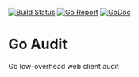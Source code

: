 [![Build Status](https://github.com/mlavergn/goaudit/workflows/CI/badge.svg?branch=master)](https://github.com/mlavergn/goaudit/actions)
[![Go Report](https://goreportcard.com/badge/github.com/mlavergn/goaudit)](https://goreportcard.com/report/github.com/mlavergn/goaudit)
[![GoDoc](https://godoc.org/github.com/mlavergn/goaudit/src/goaudit?status.svg)](https://godoc.org/github.com/mlavergn/goaudit/src/goaudit)

# Go Audit

Go low-overhead web client audit
